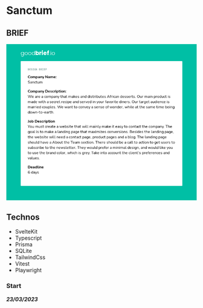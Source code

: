 # Sanctum

## BRIEF
![Brief généré par GoodBrief.io](goodbrief.png)

## Technos

* SvelteKit
* Typescript
* Prisma
* SQLite
* TailwindCss
* Vitest
* Playwright

### Start
***23/03/2023***